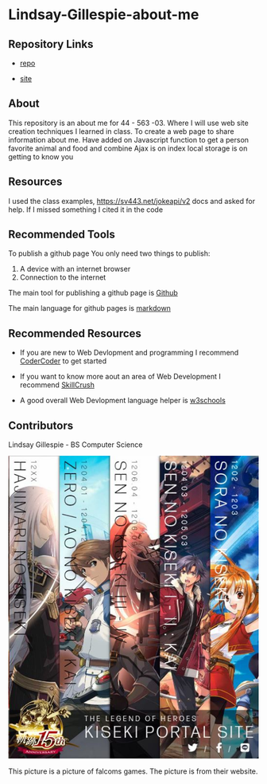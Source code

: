 # Lindsay-Gillespie-about-me
## Repository Links
* [repo](https://github.com/LinGill21/Lindsay-Gillespie-about-me)

* [site](https://lingill21.github.io/Lindsay-Gillespie-about-me/)

## About
This repository is an about me for 44 - 563 -03. Where I will use web site creation techniques I learned in class. To create a web
page to share information about me.
Have added on Javascript function to get a person favorite animal and food and combine
Ajax is on index
local storage is on getting to know you
## Resources
I used the class examples, https://sv443.net/jokeapi/v2 docs and asked for help.
If I missed something I cited it in the code

## Recommended Tools
To publish a github page
You only need two things to publish:
1. A device with an internet browser
1. Connection to the internet

The main tool for publishing a github page is 
[Github](https://github.com)

The main language for github pages is 
[markdown](https://help.github.com/en/github/writing-on-github/basic-writing-and-formatting-syntax)

## Recommended Resources
* If you are new to Web Devlopment and programming I recommend 
[CoderCoder](https://coder-coder.com/learn-web-development)
to get started

* If you want to know more aout an area of Web Development I recommend 
[SkillCrush](https://skillcrush.com/2018/05/25/how-to-become-a-web-developer)

 * A good overall Web Devlopment language helper is 
[w3schools](https://www.w3schools.com)

## Contributors
Lindsay Gillespie - BS Computer Science

![vscode image](https://github.com/LinGill21/Lindsay-Gillespie-about-me/raw/master/Falcom.PNG "gamepicture")

This picture is a picture of falcoms games. The picture is from their website.



